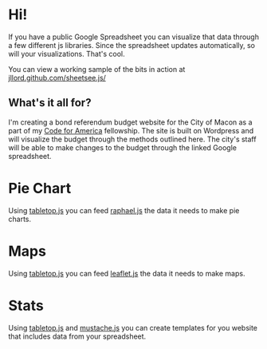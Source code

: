 # Hi!

If you have a public Google Spreadsheet you can visualize that data through a few different js libraries. Since the spreadsheet updates automatically, so will your visualizations. That's cool. 

You can view a working sample of the bits in action at [jllord.github.com/sheetsee.js/](http://jllord.github.com/sheetsee.js/)

## What's it all for?

I'm creating a bond referendum budget website for the City of Macon as a part of my [Code for America](http://www.codeforamerica.org) fellowship. The site is built on Wordpress and will visualize the budget through the methods outlined here. The city's staff will be able to make changes to the budget through the linked Google spreadsheet. 

# Pie Chart

Using [tabletop.js](http://builtbybalance.com/Tabletop/) you can feed [raphael.js](http://raphaeljs.com/) the data it needs to make pie charts.

# Maps

Using [tabletop.js](http://builtbybalance.com/Tabletop/) you can feed [leaflet.js](http://leaflet.cloudmade.com/) the data it needs to make maps.

# Stats

Using [tabletop.js](http://builtbybalance.com/Tabletop/) and [mustache.js](http://mustache.github.com/) you can create templates for you website that includes data from your spreadsheet.



